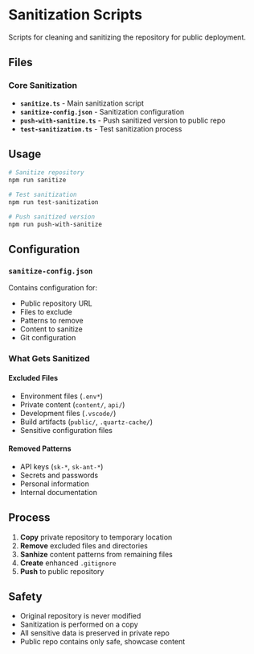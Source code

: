 # Sanitization Scripts

Scripts for cleaning and sanitizing the repository for public deployment.

## Files

### Core Sanitization

- **`sanitize.ts`** - Main sanitization script
- **`sanitize-config.json`** - Sanitization configuration
- **`push-with-sanitize.ts`** - Push sanitized version to public repo
- **`test-sanitization.ts`** - Test sanitization process

## Usage

```bash
# Sanitize repository
npm run sanitize

# Test sanitization
npm run test-sanitization

# Push sanitized version
npm run push-with-sanitize
```

## Configuration

### `sanitize-config.json`

Contains configuration for:

- Public repository URL
- Files to exclude
- Patterns to remove
- Content to sanitize
- Git configuration

### What Gets Sanitized

#### Excluded Files

- Environment files (`.env*`)
- Private content (`content/`, `api/`)
- Development files (`.vscode/`)
- Build artifacts (`public/`, `.quartz-cache/`)
- Sensitive configuration files

#### Removed Patterns

- API keys (`sk-*`, `sk-ant-*`)
- Secrets and passwords
- Personal information
- Internal documentation

## Process

1. **Copy** private repository to temporary location
2. **Remove** excluded files and directories
3. **Sanhize** content patterns from remaining files
4. **Create** enhanced `.gitignore`
5. **Push** to public repository

## Safety

- Original repository is never modified
- Sanitization is performed on a copy
- All sensitive data is preserved in private repo
- Public repo contains only safe, showcase content
